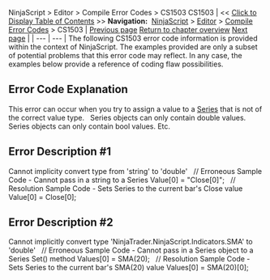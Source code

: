 ﻿
NinjaScript > Editor > Compile Error Codes > CS1503
CS1503
| << [Click to Display Table of Contents](cs1503.md) >> **Navigation:**     [NinjaScript](ninjascript-1.md) > [Editor](editor-1.md) > [Compile Error Codes](compile_error_codes-1.md) > CS1503 | [Previous page](cs1502-1.md) [Return to chapter overview](compile_error_codes-1.md) [Next page](cs1513-1.md) |
| --- | --- |
The following CS1503 error code information is provided within the context of NinjaScript. The examples provided are only a subset of potential problems that this error code may reflect. In any case, the examples below provide a reference of coding flaw possibilities.
## 
## Error Code Explanation
This error can occur when you try to assign a value to a [Series<T>](seriest-1.md) that is not of the correct value type.
 
Series<double> objects can only contain double values. Series<bool> objects can only contain bool values. Etc.
 
## Error Description #1 
Cannot implicity convert type from 'string' to 'double'
 
// Erroneous Sample Code - Cannot pass in a string to a Series<double>
Value[0] = "Close[0]";
 
// Resolution Sample Code - Sets Series<double> to the current bar's Close value
Value[0] = Close[0];
 
## Error Description #2 
Cannot implicitly convert type 'NinjaTrader.NinjaScript.Indicators.SMA' to 'double'
 
// Erroneous Sample Code - Cannot pass in a Series<double> object to a Series<double> Set() method
Values[0] = SMA(20);
 
// Resolution Sample Code - Sets Series<double> to the current bar's SMA(20) value
Values[0] = SMA(20)[0];

